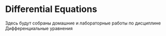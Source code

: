 # Differential Equations
 Здесь будут собраны домашние и лабораторные работы по дисциплине Дифференциальные уравнения
